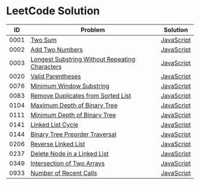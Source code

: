 # LeetCode Solution

| ID   | Problem                                                      | Solution                                                     |
| ---- | ------------------------------------------------------------ | ------------------------------------------------------------ |
| 0001 | [Two Sum](https://leetcode.com/problems/two-sum/)            | [JavaScript](./0001-0500/0001-two-sum/javascript-solution)   |
| 0002 | [Add Two Numbers](https://leetcode.com/problems/add-two-numbers/) | [JavaScript](./0001-0500/0002-add-two-numbers/javascript-solution) |
| 0003 | [Longest Substring Without Repeating Characters](https://leetcode.com/problems/longest-substring-without-repeating-characters/) | [JavaScript](./0001-0500/0003-longest-substring-without-repeating-characters/javascript-solution) |
| 0020 | [Valid Parentheses](https://leetcode.com/problems/valid-parentheses/) | [JavaScript](./0001-0500/0020-valid-parentheses/javascript-solution) |
| 0076 | [Minimum Window Substring](https://leetcode.com/problems/minimum-window-substring/) | [JavaScript](./0001-0500/0076-minimum-window-substring/javascript-solution) |
| 0083 | [Remove Duplicates from Sorted List](https://leetcode.com/problems/remove-duplicates-from-sorted-list/) | [JavaScript](./0001-0500/0083-remove-duplicates-from-sorted-list/javascript-solution) |
| 0104 | [Maximum Depth of Binary Tree](https://leetcode.com/problems/maximum-depth-of-binary-tree/) | [JavaScript](./0001-0500/0104-maximum-depth-of-binary-tree/javascript-solution) |
| 0111 | [Minimum Depth of Binary Tree](https://leetcode.com/problems/minimum-depth-of-binary-tree/) | [JavaScript](./0001-0500/0111-minimum-depth-of-binary-tree/javascript-solution) |
| 0141 | [Linked List Cycle](https://leetcode.com/problems/linked-list-cycle/) | [JavaScript](./0001-0500/0141-linked-list-cycle/javascript-solution) |
| 0144 | [Binary Tree Preorder Traversal](https://leetcode.com/problems/binary-tree-preorder-traversal/) | [JavaScript](./0001-0500/0144-binary-tree-preorder-traversal/javascript-solution) |
| 0206 | [Reverse Linked List](https://leetcode.com/problems/reverse-linked-list/) | [JavaScript](./0001-0500/0237-delete-node-in-a-linked-list/javascript-solution) |
| 0237 | [Delete Node in a Linked List](https://leetcode.com/problems/delete-node-in-a-linked-list/) | [JavaScript](./0001-0500/0237-delete-node-in-a-linked-list/javascript-solution) |
| 0349 | [Intersection of Two Arrays](https://leetcode.com/problems/intersection-of-two-arrays/) | [JavaScript](./0001-0500/0349-intersection-of-two-arrays/javascript-solution) |
| 0933 | [Number of Recent Calls](https://leetcode.com/problems/number-of-recent-calls/) | [JavaScript](./0501-1000/0933-number-of-recent-calls/javascript-solution) |

